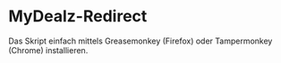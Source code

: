 # MyDealz-Redirect

Das Skript einfach mittels Greasemonkey (Firefox) oder Tampermonkey (Chrome) installieren.
